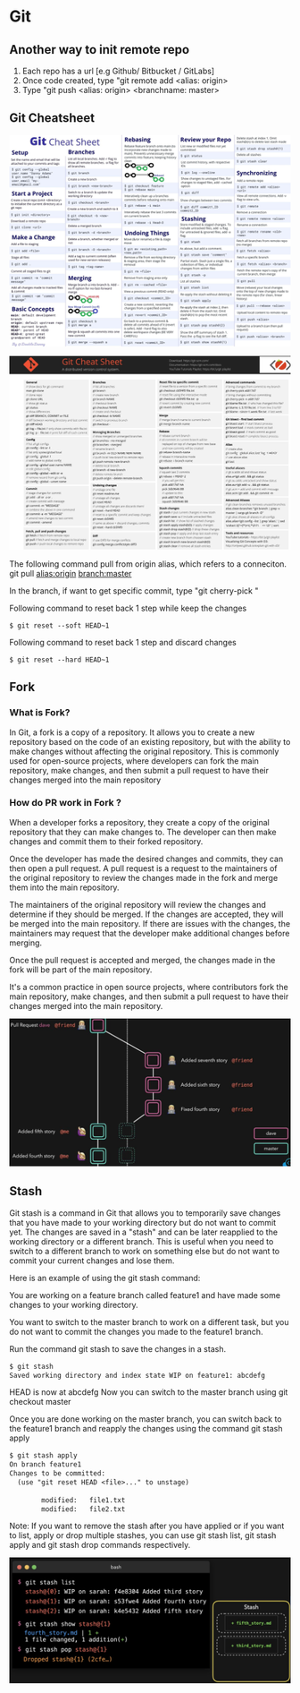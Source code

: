 # Git

## Another way to init remote repo
1. Each repo has a url [e.g Github/ Bitbucket / GitLabs]
2. Once code created, type "git remote add <alias: origin> <url>
3. Type "git push <alias: origin> <branchname: master>

## Git Cheatsheet
![Git Cheatsheet](/docs/imgs/Git%20cheat%20sheet%20light%20(FINAL).jpg)

![Git Cheatsheet2](/docs/imgs/git02.jpg)

The following command pull from origin alias, which refers to a conneciton. 
git pull <alias:origin> <branch:master>

In the branch, if want to get specific commit, type "git cherry-pick <git hash>"

Following command to reset back 1 step while keep the changes
```
$ git reset --soft HEAD~1
```

Following command to reset back 1 step and discard changes
```
$ git reset --hard HEAD~1
```

## Fork
### What is Fork?
In Git, a fork is a copy of a repository. It allows you to create a new repository based on the code of an existing repository, but with the ability to make changes without affecting the original repository. This is commonly used for open-source projects, where developers can fork the main repository, make changes, and then submit a pull request to have their changes merged into the main repository

### How do PR work in Fork ?
When a developer forks a repository, they create a copy of the original repository that they can make changes to. The developer can then make changes and commit them to their forked repository.

Once the developer has made the desired changes and commits, they can then open a pull request. A pull request is a request to the maintainers of the original repository to review the changes made in the fork and merge them into the main repository.

The maintainers of the original repository will review the changes and determine if they should be merged. If the changes are accepted, they will be merged into the main repository. If there are issues with the changes, the maintainers may request that the developer make additional changes before merging.

Once the pull request is accepted and merged, the changes made in the fork will be part of the main repository.

It's a common practice in open source projects, where contributors fork the main repository, make changes, and then submit a pull request to have their changes merged into the main repository.

![git-fork](/docs/imgs/git01.JPG)

## Stash

Git stash is a command in Git that allows you to temporarily save changes that you have made to your working directory but do not want to commit yet. The changes are saved in a "stash" and can be later reapplied to the working directory or a different branch. This is useful when you need to switch to a different branch to work on something else but do not want to commit your current changes and lose them.

Here is an example of using the git stash command:

You are working on a feature branch called feature1 and have made some changes to your working directory.

You want to switch to the master branch to work on a different task, but you do not want to commit the changes you made to the feature1 branch.

Run the command git stash to save the changes in a stash.

```
$ git stash
Saved working directory and index state WIP on feature1: abcdefg
```
HEAD is now at abcdefg
Now you can switch to the master branch using git checkout master

Once you are done working on the master branch, you can switch back to the feature1 branch and reapply the changes using the command git stash apply

```
$ git stash apply
On branch feature1
Changes to be committed:
  (use "git reset HEAD <file>..." to unstage)

        modified:   file1.txt
        modified:   file2.txt
```
Note: If you want to remove the stash after you have applied or if you want to list, apply or drop multiple stashes, you can use git stash list, git stash apply and git stash drop commands respectively.

![Git Stash](/docs/imgs/git04.jpg)